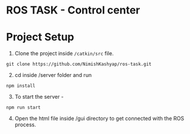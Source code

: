 # ROS TASK - Control center


# Project Setup 

1) Clone the project inside ```/catkin/src``` file.

``` 
git clone https://github.com/NimishKashyap/ros-task.git
```


2) cd inside /server folder and run 
```
npm install
```

3) To start the server - 
```
npm run start
```

4) Open the html file inside /gui directory to get connected with the ROS process.
